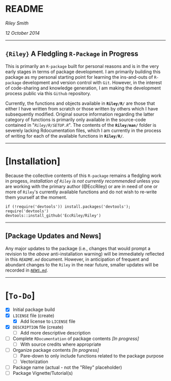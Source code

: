 # README

_Riley Smith_

_12 October 2014_

-----

## `{Riley}` A Fledgling `R-Package` in Progress

This is primarily an `R-package` built for personal reasons and is in the very early stages in terms of package development. I am primarily building this package as my personal starting point for learning the ins-and-outs of `R-package` development and version control with `Git`. However, in the interest of code-sharing and knowledge generation, I am making the development process public via this `Github` repository.

Currently, the functions and objects available in **`Riley/R/`** are those that either I have written from scratch or those written by others which I have subsequently modified. Original source information regarding the latter category of functions is primarily only available in the source-code contained in "_`Riley/R/SETUP.R`_". The contents of the **`Riley/man/`** folder is severely lacking Rdocumentation files, which I am currently in the process of writing for each of the available functions in **`Riley/R/`**. 

-----

# [Installation]

Because the collective contents of this `R-package` remains a fledgling work in progess, _installation of `Riley` is not currently recommended_ unless you are working with the primary author (@EccRiley) or are in need of one or more of `Riley`'s currently available functions and do not wish to re-write them yourself at the moment. 

```{r eval=FALSE}
if (!require('devtools')) install.packages('devtools'); require('devtools')
devtools::install_github('EccRiley/Riley')
```

-----

## [Package Updates and News]

Any major updates to the package (i.e., changes that would prompt a revision to the _above_ anti-installation warning) will be immediately reflected in this _`README.md`_ document. However, in anticipation of frequent and abundant changes to the `Riley` in the near future, smaller updates will be recorded in [_`NEWS.md`_](NEWS.md).


-----

# [`To-Do`]

- [x] Initial package build
- [x] `LICENSE` file (create)
    - [x] Add license to `LICENSE` file
- [x] `DESCRIPTION` file (create)
    - [ ] Add more descriptive description
- [ ] Complete `RDocumentation` of package contents _[In progress]_
    - [ ] With source credits where appropriate
- [ ] Organize package contents _[In progress]_
    - [ ] Pare-down to only include functions related to the package purpose
    - [ ] Vectorization
- [ ] Package name (actual - not the "Riley" placeholder)
- [ ] Package Vignette/Tutorial(s)
